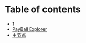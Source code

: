 # Table of contents

* [1](README.md)
* [PayBall Explorer](payball-explorer.md)
* [主节点](https://main.eth.api.lc)

